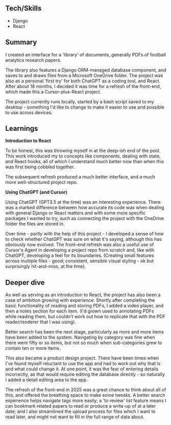 ## Tech/Skills

- Django
- React

## Summary

I created an interface for a 'library' of documents, generally PDFs of football analytics research papers.

The library also features a Django ORM-managed database component, and saves to and draws files from a Microsoft OneDrive folder. The project was also as a personal 'first try' for both ChatGPT as a coding tool, and React. After about 18 months, I decided it was time for a refresh of the front-end, which made this a Cursor-plus-React project.

The project currently runs locally, started by a bash script saved to my desktop - something I'd like to change to make it easier to use and possible to use across devices.

## Learnings

**Introduction to React**

To be honest, this was throwing myself in at the deep-ish end of the pool. This work introduced my to concepts like components, dealing with state, and React hooks, all of which I understand much better now than when this was first being cobbled together.

The subsequent refresh produced a much better interface, and a much more well-structured project repo.

**Using ChatGPT (and Cursor)**

Using ChatGPT (GPT3.5 at the time) was an interesting experience. There was a marked difference between how accurate its code was when dealing with general Django or React matters and with some more specific packages I wanted to try, such as connecting the project with the OneDrive folder the files are stored in.

Over time - partly with the help of this project - I developed a sense of how to check whether ChatGPT was sure on what it's saying, although this has obviously now evolved. The front-end refresh was also a useful use of Cursor's Agent in developing a project repo from scratch and, like with ChatGPT, developing a feel for its boundaries. (Creating small features across multiple files - good; consistent, sensible visual styling - ok but surprisingly hit-and-miss, at the time).

## Deeper dive

As well as serving as an introduction to React, the project has also been a case of ambition growing with experience. Shortly after completing the basic functionality of reading and storing PDFs, I added a video player, and then a notes section for each item. (I'd grown used to annotating PDFs while reading them, but couldn't work out how to replicate that with the PDF reader/renderer that I was using).

Better search has been the next stage, particularly as more and more items have been added to the system. Navigating by category was fine when there were fifty or so items, but not so much when sub-categories grew to contain ten or more items.

This also became a product design project. There have been times when I've found myself reluctant to use the app and had to work out why that is and what could change it. At one point, it was the fear of entering details incorrectly, as that would require editing the database directly - so naturally I added a detail editing area to the app.

The refresh of the front-end in 2025 was a great chance to think about all of this, and offered the breathing space to make some tweaks. A better search experience helps navigate tags more easily; a 'to review' list feature means I can bookmark related papers to read or produce a write-up of at a later date; and I also streamlined the upload process for files which I want to read later, and might not want to fill in the full range of data about.
